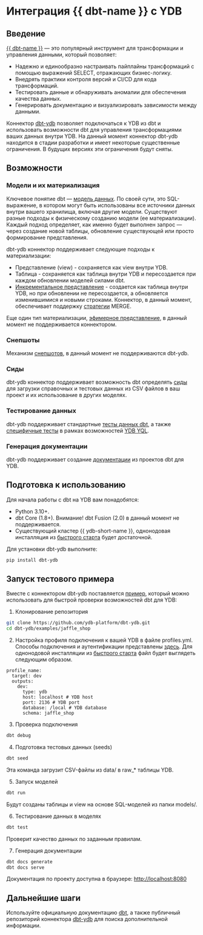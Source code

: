# Интеграция {{ dbt-name }} с YDB

## Введение

[{{ dbt-name }}](https://www.getdbt.com) — это популярный инструмент для трансформации и управления данными, который позволяет:

- Надежно и единообразно настраивать пайплайны трансформаций с помощью выражений SELECT, отражающих бизнес-логику.
- Внедрять практики контроля версий и CI/CD для кода трансформаций.
- Тестировать данные и обнаруживать аномалии для обеспечения качества данных.
- Генерировать документацию и визуализировать зависимости между данными.

Коннектор [dbt-ydb](https://github.com/ydb-platform/dbt-ydb) позволяет подключаться к YDB из dbt и использовать возможности dbt для управления трансформациями ваших данных внутри YDB. На данный момент коннектор dbt-ydb находится в стадии разработки и имеет некоторые существенные ограничения. В будущих версиях эти ограничения будут сняты.

## Возможности

### Модели и их материализация

Ключевое понятие dbt — [модель данных](https://docs.getdbt.com/docs/build/sql-models). По своей сути, это SQL-выражение, в котором могут быть использованы все источники данных внутри вашего хранилища, включая другие модели. Существуют разные подходы к физическому созданию модели (ее материализации). Каждый подход определяет, как именно будет выполнен запрос — через создание новой таблицы, обновление существующей или просто формирование представления.

dbt-ydb коннектор поддерживает следующие подходы к материализации:

- Представление (view) - сохраняется как view внутри YDB.
- Таблица - сохраняется как таблица внутри YDB и пересоздается при каждом обновлении моделей силами dbt.
- [Инкрементальное представление](https://docs.getdbt.com/docs/build/incremental-models-overview) - создается как таблица внутри YDB, но при обновлении не пересоздается, а обновляется изменившимися и новыми строками. Коннектор, в данный момент, обеспечивает поддержку [стратегии](https://docs.getdbt.com/docs/build/incremental-strategy#merge) MERGE.

Еще один тип материализации, [эфимерное представление](https://docs.getdbt.com/docs/build/materializations#ephemeral), в данный момент не поддерживается коннектором.

### Снепшоты

Механизм [снепшотов](https://docs.getdbt.com/docs/build/snapshots), в данный момент не поддерживаются dbt-ydb.

### Сиды

dbt-ydb коннектор поддерживает возможность dbt определять [сиды](https://docs.getdbt.com/docs/build/seeds) для загрузки справочных и тестовых данных из CSV файлов в ваш проект и их использование в других моделях.

### Тестирование данных

dbt-ydb поддерживает стандартные [тесты данных dbt](https://docs.getdbt.com/docs/build/data-tests#generic-data-tests), а также [специфичные тесты](https://docs.getdbt.com/docs/build/data-tests#singular-data-tests) в рамках возможностей [YDB YQL](https://ydb.tech/docs/ru/yql/reference/).

### Генерация документации

dbt-ydb поддерживает создание [документации](https://docs.getdbt.com/docs/build/documentation) из проектов dbt для YDB.

## Подготовка к использованию

Для начала работы с dbt на YDB вам понадобятся:

- Python 3.10+.
- dbt Core (1.8+).
  Внимание! dbt Fusion (2.0) в данный момент не поддерживается.
- Существующий кластер {{ ydb-short-name }}, однонодовая инсталляция из [быстрого старта](../../quickstart.md) будет достаточной.

Для установки dbt-ydb выполните:

```bash
pip install dbt-ydb
```

## Запуск тестового примера

Вместе с коннектором dbt-ydb поставляется [пример](https://github.com/ydb-platform/dbt-ydb/tree/main/examples/jaffle_shop), который можно использовать для быстрой проверки возможностей dbt для YDB:

1. Клонирование репозитория

```bash
git clone https://github.com/ydb-platform/dbt-ydb.git
cd dbt-ydb/examples/jaffle_shop
```

2. Настройка профиля подключения к вашей YDB в файле profiles.yml. Способы подключения и аутентификации представлены [здесь](https://github.com/ydb-platform/dbt-ydb?tab=readme-ov-file#profile-configuration). Для однонодовой инсталляции из [быстрого старта](../../quickstart.md) файл будет выглядеть следующим образом.

```text
profile_name:
  target: dev
  outputs:
    dev:
      type: ydb
      host: localhost # YDB host
      port: 2136 # YDB port
      database: /local # YDB database
      schema: jaffle_shop
```

3. Проверка подключения

```bash
dbt debug
```

4. Подготовка тестовых данных (seeds)

```bash
dbt seed
```

Эта команда загрузит CSV-файлы из data/ в raw_* таблицы YDB.

5. Запуск моделей

```bash
dbt run
```

Будут созданы таблицы и view на основе SQL-моделей из папки models/.

6. Тестирование данных в моделях

```bash
dbt test
```

Проверит качество данных по заданным правилам.

7. Генерация документации

```bash
dbt docs generate
dbt docs serve
```

Документация по проекту доступна в браузере: [http://localhost:8080](http://localhost:8080)

## Дальнейшие шаги

Используйте официальную документацию [dbt](https://docs.getdbt.com/docs/introduction), а также публичный репозиторий коннектора [dbt-ydb](https://github.com/ydb-platform/dbt-ydb) для поиска дополнительной информации.